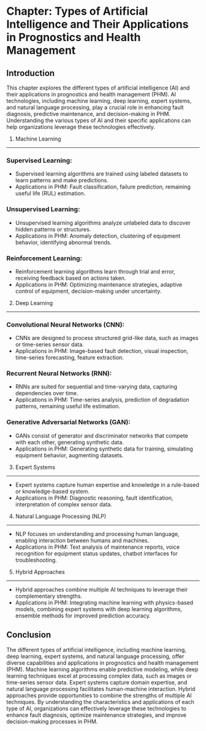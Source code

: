 Chapter: Types of Artificial Intelligence and Their Applications in Prognostics and Health Management
=====================================================================================================

Introduction
------------

This chapter explores the different types of artificial intelligence (AI) and their applications in prognostics and health management (PHM). AI technologies, including machine learning, deep learning, expert systems, and natural language processing, play a crucial role in enhancing fault diagnosis, predictive maintenance, and decision-making in PHM. Understanding the various types of AI and their specific applications can help organizations leverage these technologies effectively.

1. Machine Learning
-------------------

### Supervised Learning:

* Supervised learning algorithms are trained using labeled datasets to learn patterns and make predictions.
* Applications in PHM: Fault classification, failure prediction, remaining useful life (RUL) estimation.

### Unsupervised Learning:

* Unsupervised learning algorithms analyze unlabeled data to discover hidden patterns or structures.
* Applications in PHM: Anomaly detection, clustering of equipment behavior, identifying abnormal trends.

### Reinforcement Learning:

* Reinforcement learning algorithms learn through trial and error, receiving feedback based on actions taken.
* Applications in PHM: Optimizing maintenance strategies, adaptive control of equipment, decision-making under uncertainty.

2. Deep Learning
----------------

### Convolutional Neural Networks (CNN):

* CNNs are designed to process structured grid-like data, such as images or time-series sensor data.
* Applications in PHM: Image-based fault detection, visual inspection, time-series forecasting, feature extraction.

### Recurrent Neural Networks (RNN):

* RNNs are suited for sequential and time-varying data, capturing dependencies over time.
* Applications in PHM: Time-series analysis, prediction of degradation patterns, remaining useful life estimation.

### Generative Adversarial Networks (GAN):

* GANs consist of generator and discriminator networks that compete with each other, generating synthetic data.
* Applications in PHM: Generating synthetic data for training, simulating equipment behavior, augmenting datasets.

3. Expert Systems
-----------------

* Expert systems capture human expertise and knowledge in a rule-based or knowledge-based system.
* Applications in PHM: Diagnostic reasoning, fault identification, interpretation of complex sensor data.

4. Natural Language Processing (NLP)
------------------------------------

* NLP focuses on understanding and processing human language, enabling interaction between humans and machines.
* Applications in PHM: Text analysis of maintenance reports, voice recognition for equipment status updates, chatbot interfaces for troubleshooting.

5. Hybrid Approaches
--------------------

* Hybrid approaches combine multiple AI techniques to leverage their complementary strengths.
* Applications in PHM: Integrating machine learning with physics-based models, combining expert systems with deep learning algorithms, ensemble methods for improved prediction accuracy.

Conclusion
----------

The different types of artificial intelligence, including machine learning, deep learning, expert systems, and natural language processing, offer diverse capabilities and applications in prognostics and health management (PHM). Machine learning algorithms enable predictive modeling, while deep learning techniques excel at processing complex data, such as images or time-series sensor data. Expert systems capture domain expertise, and natural language processing facilitates human-machine interaction. Hybrid approaches provide opportunities to combine the strengths of multiple AI techniques. By understanding the characteristics and applications of each type of AI, organizations can effectively leverage these technologies to enhance fault diagnosis, optimize maintenance strategies, and improve decision-making processes in PHM.
